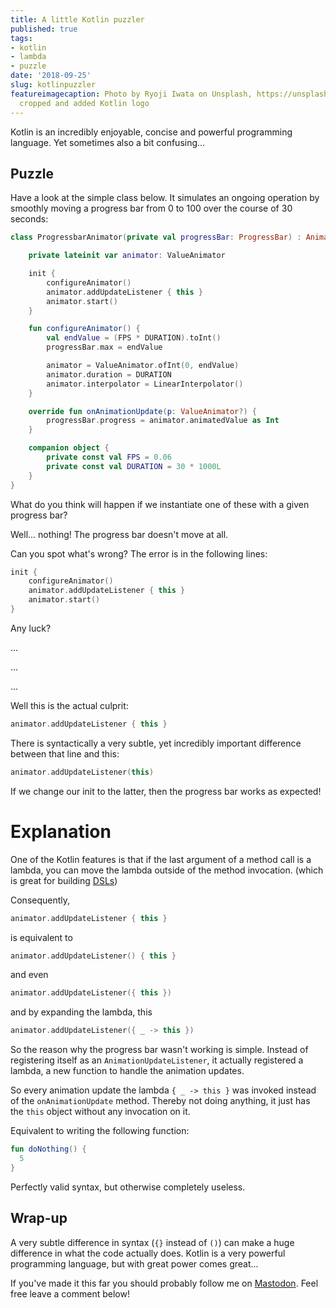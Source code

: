```yaml
---
title: A little Kotlin puzzler
published: true
tags:
- kotlin
- lambda
- puzzle
date: '2018-09-25'
slug: kotlinpuzzler
featureimagecaption: Photo by Ryoji Iwata on Unsplash, https://unsplash.com/photos/5siQcvSxCP8,
  cropped and added Kotlin logo
---
```


Kotlin is an incredibly enjoyable, concise and powerful programming language. Yet sometimes also a bit confusing...

## Puzzle
Have a look at the simple class below. It simulates an ongoing operation by smoothly moving a progress bar from 0 to 100 over the course of 30 seconds:

```kotlin
class ProgressbarAnimator(private val progressBar: ProgressBar) : AnimatorUpdateListener {

    private lateinit var animator: ValueAnimator

    init {
        configureAnimator()
        animator.addUpdateListener { this }
        animator.start()
    }

    fun configureAnimator() {
        val endValue = (FPS * DURATION).toInt()
        progressBar.max = endValue

        animator = ValueAnimator.ofInt(0, endValue)
        animator.duration = DURATION
        animator.interpolator = LinearInterpolator()
    }

    override fun onAnimationUpdate(p: ValueAnimator?) {
        progressBar.progress = animator.animatedValue as Int
    }

    companion object {
        private const val FPS = 0.06
        private const val DURATION = 30 * 1000L
    }
}

```

What do you think will happen if we instantiate one of these with a given progress bar?

Well... nothing! The progress bar doesn't move at all.

Can you spot what's wrong? The error is in the following lines:

```kotlin    
init {
    configureAnimator()
    animator.addUpdateListener { this }
    animator.start()
}
```
Any luck?

...

...

...

Well this is the actual culprit:

```kotlin
animator.addUpdateListener { this }
````

There is syntactically a very subtle, yet incredibly important difference between that line and this:

```kotlin
animator.addUpdateListener(this)
```

If we change our init to the latter, then the progress bar works as expected!

# Explanation
One of the Kotlin features is that if the last argument of a method call is a lambda, you can move the lambda outside of the method invocation. (which is great for building [DSLs](https://proandroiddev.com/writing-dsls-in-kotlin-part-1-7f5d2193f277))

Consequently,

```kotlin
animator.addUpdateListener { this }
````

is equivalent to

```kotlin
animator.addUpdateListener() { this }
````

and even

```kotlin
animator.addUpdateListener({ this })
````

and by expanding the lambda, this

```kotlin
animator.addUpdateListener({ _ -> this })
````

So the reason why the progress bar wasn't working is simple. Instead of registering itself as an `AnimationUpdateListener`, it actually registered a lambda, a new function to handle the animation updates.

So every animation update the lambda `{ _ -> this }` was invoked instead of the `onAnimationUpdate` method. Thereby not doing anything, it just has the `this` object without any invocation on it.

Equivalent to writing the following function:

```kotlin
fun doNothing() {
  5
}
````

Perfectly valid syntax, but otherwise completely useless.

## Wrap-up
A very subtle difference in syntax (`{}` instead of `()`) can make a huge difference in what the code actually does. Kotlin is a very powerful programming language, but with great power comes great...

If you've made it this far you should probably follow me on [Mastodon](https://androiddev.social/@Jeroenmols). Feel free leave a comment below!
